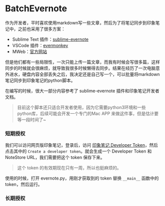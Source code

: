 # BatchEvernote
作为开发者，平时喜欢使用markdown写一些文章，然后为了将笔记同步到印象笔记中，之前也采用了很多方案：

- Sublime Text 插件：[sublime-evernote](https://github.com/bordaigorl/sublime-evernote)
- VSCode 插件：[evermonkey](https://github.com/michalyao/evermonkey)
- MWeb：[官方网站](https://zh.mweb.im/)

但是他们都有一些局限性，一次只能上传一篇文章，而我有时候会写很多篇，这样同步的时候就会很麻烦，就导致我很多时候懒得去同步。结果在经历了一次电脑意外进水，硬盘内容全部丢失之后，我决定还是自己写一个，可以批量将markdown笔记同步到印象笔记的python脚本。

在编写的时候，很大一部分内容参考了 sublime-evernote 插件和印象笔记开发者文档。

> 目前这个脚本还只适合开发者使用，因为它需要python3环境和一些python库，后续可能会开发一个专门的Mac APP 来做这件事，但是估计要等一段时间了~

### 短期授权

我们可以访问网页版印象笔记，登录后，访问 [印象笔记 Developer Token](https://app.yinxiang.com/api/DeveloperToken.action)，然后点击其中的 `Create a developer token`。就会生成一个 Developer Token 和 NoteStore URL，我们需要把这个 token 保存下来。

> 这个 token 的有效期现在只有一周，所以也挺麻烦的。

使用的时候，打开 evernote.py，用刚才获取到的 token 替换 `__main__` 函数中的 token，然后运行。

### 长期授权


